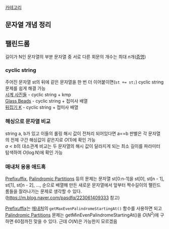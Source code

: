 [카테고리](/README.md)
## 문자열 개념 정리

## 팰린드롬
길이가 N인 문자열의 부분 문자열 중 서로 다른 회문의 개수는 최대 $n$개([증명](https://algoshitpo.github.io/2020/03/23/eertree/))   

### cyclic string
주어진 문자열 st의 뒤에 같은 문자열을 한 번 더 이어붙이면(`st += st;`) cyclic string 문제를 쉽게 해결 가능   
[시계 사진들](https://www.acmicpc.net/problem/10266) - cyclic string + kmp   
[Glass Beads](https://www.acmicpc.net/problem/3492) - cyclic string + 접미사 배열   
[뒤집기 K](https://www.acmicpc.net/problem/21162) - cyclic string + 접미사 배열   

### 해싱으로 문자열 비교
string a, b가 있고 이들의 롤링 해시 값이 전처리 되어있다면 a==b 판별은 각 문자열의 전체 구간 해싱값이 같은지로 $O(1)$에 확인 가능   
$a \lt b$의 대소관계 비교는 두 문자열의 해시 값이 달라지게 되는 최소 길이를 파라미터 탐색하여 $O(\log{N})$에 확인 가능   

### 매내처 응용 애드혹
[Prefixuffix](https://www.acmicpc.net/problem/8235), [Palindromic Partitions](https://www.acmicpc.net/problem/15250) 등의 문제는 문자열 st\[0:n-1\]을 st[0], st[n - 1], st[1], st[n - 2], ..., 순으로 배열해 만든 새로운 문자열에서 앞부터 짝수길이의 팰린드롬들을 잘라나가는 문제로 생각할 수 있다. (https://m.blog.naver.com/pasdfq/223061409333 참고)   

[Prefixuffix](https://www.acmicpc.net/problem/8235)는 [매내처](/문자열/매내처.md)의 `getMaxEvenPalindromeStartingAt()` 함수를 사용하면 되고   
[Palindromic Partitions](https://www.acmicpc.net/problem/15250) 문제는 getMinEvenPalindromeStartingAt()을 $O(N^2)$에 구하면 60점까진 맞을 수 있다. 근데 $O(N)$은 가능한지 모르겠음   